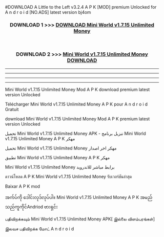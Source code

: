 #DOWNLOAD A Little to the Left v3.2.4 A P K [MOD] premium Unlocked for A n d r o i d [NO.ADS] latest version bj4om 



<div align="center">

<h3>DOWNLOAD 1 >>> <a href="https://downloadmod1.web.app/?judul=Mini World v1.7.15 Unlimited Money ">DOWNLOAD Mini World v1.7.15 Unlimited Money </a></h3><br>

<h3>DOWNLOAD 2 >>> <a href="https://downloadmod1.web.app/?judul=Mini World v1.7.15 Unlimited Money ">Mini World v1.7.15 Unlimited Money  DOWNLOAD </a></h3>

</div>


----------------------------------------------------------

----------------------------------------------------------

----------------------------------------------------------

----------------------------------------------------------


Mini World v1.7.15 Unlimited Money  Mod A P K download premium latest version Unlocked

Télécharger Mini World v1.7.15 Unlimited Money  A P K pour A n d r o i d Gratuit

download Mini World v1.7.15 Unlimited Money  Mod A P K premium latest version Unlocked

تحميل Mini World v1.7.15 Unlimited Money  APK - تنزيل برنامج Mini World v1.7.15 Unlimited Money  A P K مهكر

تحميل Mini World v1.7.15 Unlimited Money  مهكر اخر اصدار

تطبيق Mini World v1.7.15 Unlimited Money  A P K مهكر

Mini World v1.7.15 Unlimited Money  برابط مباشر للاندرويد

ดาวน์โหลด A P K Mini World v1.7.15 Unlimited Money  รับเวอร์ชันล่าสุด

Baixar A P K mod

အက်ပ်ကို ဒေါင်းလုဒ်လုပ်ပါ။ Mini World v1.7.15 Unlimited Money  A P K အမည်သည်ကူကိုင်Andriod ဗားရှင်း

பதிவிறக்கவும் Mini World v1.7.15 Unlimited Money  APK[ இல்லை விளம்பரங்கள்] 
 
இலவச பதிவிறக்க மோட் A n d r o i d



